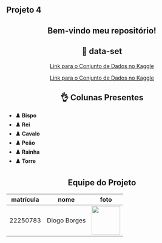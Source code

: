## Projeto 4

<!-- Título centralizado -->
<div align="center">
  <h2>Bem-vindo meu repositório! </h2>
</div> 

<!-- Título centralizado -->
<div align="center">
  <h2>🎯 data-set </h2>
</div> 
<div align="center">
  <a href="https://www.kaggle.com/datasets/niteshfre/chessman-image-dataset">Link para o Conjunto de Dados no Kaggle</a>
  
  <a href="https://www.kaggle.com/datasets/nurimammasri/chessman-image-dataset">Link para o Conjunto de Dados no Kaggle</a>
</div>



<!-- Título centralizado -->
<div align="center">
  <h2>👌 Colunas Presentes</h2>
</div>

<div>
  <ul>
    <li><strong>♟️ Bispo</strong></li>
    <li><strong>♟️ Rei</strong></li>
    <li><strong>♟️ Cavalo</strong></li>
    <li><strong>♟️ Peão</strong></li>
    <li><strong>♟️ Rainha</strong></li>
    <li><strong>♟️ Torre</strong></li>
  </ul>

</div>


<!-- Tabela centralizada -->
<div align="center">

## Equipe do Projeto

| matrícula | nome | foto |
| -------- | -------- | -------- |
| 22250783 | Diogo Borges |<img src="https://github.com/digogsxd.png" height="75" width="75"> |

</div>
